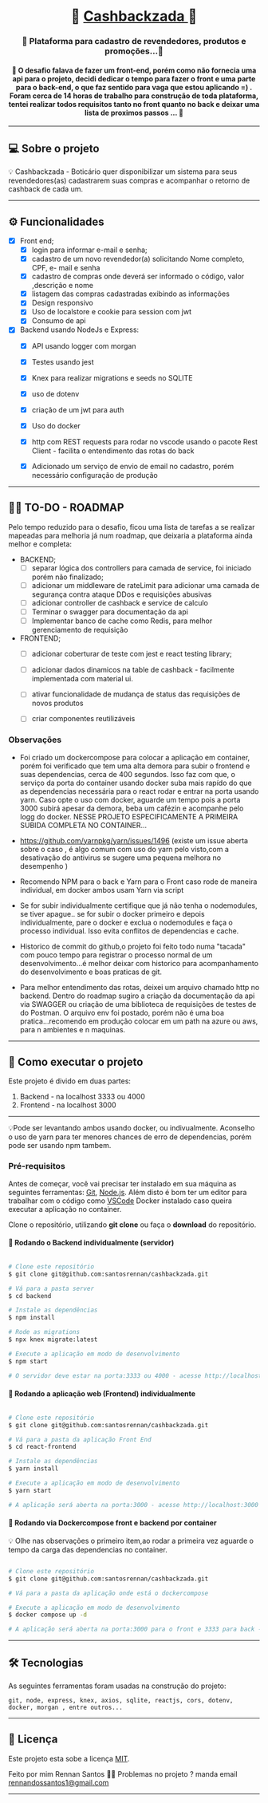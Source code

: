

<h1 align="center">
     🚧 <a href="#" alt="site do ecoleta"> Cashbackzada </a> 🚧
</h1>

<h3 align="center">
    🚀 Plataforma para cadastro de revendedores, produtos e promoções...💚
</h3>

<h4 align="center">
	🚧 O desafio falava de fazer um front-end, porém como não fornecia uma api para o projeto, decidi dedicar o tempo para fazer o front e uma parte para o back-end, o que faz sentido para vaga que estou aplicando =) .  
  Foram cerca de 14 horas de trabalho para construção de toda plataforma, tentei realizar todos requisitos tanto no front quanto no back e deixar uma lista de proximos passos ... 🚧
</h4>

---

## 💻 Sobre o projeto

💡 Cashbackzada - Boticário quer disponibilizar um sistema para seus revendedores(as) cadastrarem suas compras e acompanhar o retorno de cashback de cada um.


---

## ⚙️ Funcionalidades

- [x] Front end; 
  - [x] login para informar e-mail e senha; 
  - [x] cadastro de um novo revendedor(a) solicitando Nome completo, CPF, e- mail e senha
  - [x] cadastro de compras onde deverá ser informado o código, valor ,descrição e nome
  - [x] listagem das compras cadastradas exibindo as informações  
  - [x] Design responsivo
  - [x] Uso de localstore e cookie para session com jwt
  - [x] Consumo de api 

- [x] Backend usando NodeJs e Express:
  - [x] API usando logger com morgan
  - [x] Testes usando jest
  - [x] Knex para realizar migrations e seeds no SQLITE
  - [x] uso de dotenv
  - [x] criação de um jwt para auth
  - [x] Uso do docker
  - [x] http com REST requests para rodar no vscode usando o pacote Rest Client - facilita o entendimento das rotas do back
  - [x] Adicionado um serviço de envio de email no cadastro, porém necessário configuração de produção


---

## 👨‍💻  TO-DO - ROADMAP

Pelo tempo reduzido para o desafio, ficou uma lista de tarefas a se realizar mapeadas para melhoria já num roadmap, que deixaria a plataforma ainda melhor e completa:

- BACKEND; 
  - [ ] separar lógica dos controllers para camada de service, foi iniciado porém não finalizado; 
  - [ ] adicionar um middleware de rateLimit para adicionar uma camada de segurança contra ataque DDos e requisições abusivas
  - [ ] adicionar controller de cashback e service de calculo
  - [ ] Terminar o swagger para documentação da api
  - [ ] Implementar banco de cache como Redis, para melhor gerenciamento de requisição

- FRONTEND; 
  - [ ] adicionar coberturar de teste com jest e react testing library; 
  - [ ] adicionar dados dinamicos na table de cashback - facilmente implementada com material ui.
  - [ ] ativar funcionalidade de mudança de status das requisições de novos produtos
  - [ ] criar componentes reutilizáveis 


### Observações

- Foi criado um dockercompose para colocar a aplicação em container, porém foi verificado que tem uma alta demora para subir o frontend e suas dependencias, cerca de 400 segundos. Isso faz com que, o serviço da porta do container usando docker suba mais rapído do que as dependencias necessária para o react rodar e entrar na porta usando yarn.
Caso opte o uso com docker, aguarde um tempo pois a porta 3000 subirá apesar da demora, beba um cafézin e acompanhe pelo logg do docker. NESSE PROJETO ESPECIFICAMENTE A PRIMEIRA SUBIDA COMPLETA NO CONTAINER...

- https://github.com/yarnpkg/yarn/issues/1496  (existe um issue aberta sobre o caso , é algo comum com uso do yarn pelo visto,com a desativação do antivirus se sugere uma pequena melhora no desempenho )

- Recomendo NPM para o back e Yarn para o Front caso rode de maneira individual, em docker ambos usam Yarn via script

- Se for subir individualmente certifique que já não tenha o nodemodules, se tiver apague.. se for subir o docker primeiro e depois individualmente, pare o docker e exclua o nodemodules e faça o processo individual. Isso evita conflitos de dependencias e cache.

- Historico de commit do github,o projeto foi feito todo numa "tacada" com pouco tempo para registrar o processo normal de um desenvolvimento...é melhor deixar com historico para acompanhamento do desenvolvimento e boas praticas de git.

- Para melhor entendimento das rotas, deixei um arquivo chamado http no backend. Dentro do roadmap sugiro a criação da documentação da api via SWAGGER ou criação de uma biblioteca de requisições de testes de do Postman. O arquivo env foi postado, porém não é uma boa pratica...recomendo em produção colocar em um path na azure ou aws, para n ambientes e n maquinas.

---

## 🚀 Como executar o projeto

Este projeto é divido em duas partes:
1. Backend - na localhost 3333 ou 4000
2. Frontend -  na localhost 3000

----

💡Pode ser levantando ambos usando docker, ou indivualmente. Aconselho o uso de yarn para ter menores chances de erro de dependencias, porém pode ser usando npm tambem.

### Pré-requisitos

Antes de começar, você vai precisar ter instalado em sua máquina as seguintes ferramentas:
[Git](https://git-scm.com), [Node.js](https://nodejs.org/en/). 
Além disto é bom ter um editor para trabalhar com o código como [VSCode](https://code.visualstudio.com/)
Docker instalado caso queira executar a aplicação no container.

Clone o repositório, utilizando **git clone** ou faça o **download** do repositório.

#### 🎲 Rodando o Backend individualmente (servidor)

```bash

# Clone este repositório
$ git clone git@github.com:santosrennan/cashbackzada.git

# Vá para a pasta server
$ cd backend

# Instale as dependências
$ npm install 

# Rode as migrations
$ npx knex migrate:latest

# Execute a aplicação em modo de desenvolvimento
$ npm start

# O servidor deve estar na porta:3333 ou 4000 - acesse http://localhost:3333 

```

#### 🧭 Rodando a aplicação web (Frontend) individualmente



```bash

# Clone este repositório
$ git clone git@github.com:santosrennan/cashbackzada.git

# Vá para a pasta da aplicação Front End
$ cd react-frontend

# Instale as dependências
$ yarn install

# Execute a aplicação em modo de desenvolvimento
$ yarn start

# A aplicação será aberta na porta:3000 - acesse http://localhost:3000

```

#### 🧭 Rodando via Dockercompose front e backend por container

💡 Olhe nas observações o primeiro item,ao rodar a primeira vez aguarde o tempo da carga das dependencias no container.

```bash

# Clone este repositório
$ git clone git@github.com:santosrennan/cashbackzada.git

# Vá para a pasta da aplicação onde está o dockercompose

# Execute a aplicação em modo de desenvolvimento
$ docker compose up -d

# A aplicação será aberta na porta:3000 para o front e 3333 para back --- Aguarde a instalação de dependencias pelo script do yarn install no frontend.. pode demorar um pouco como já falado anteriormente pelas depedencias do yarn .. cerca de 4 a 6 minutos e toda aplicação estará aberta no container

```

---

## 🛠 Tecnologias

As seguintes ferramentas foram usadas na construção do projeto:

```
git, node, express, knex, axios, sqlite, reactjs, cors, dotenv, docker, morgan , entre outros...
```

---


## 📝 Licença

Este projeto esta sobe a licença [MIT](./LICENSE).

Feito por mim Rennan Santos 👋🏽 Problemas no projeto ? manda email rennandossantos1@gmail.com

---
